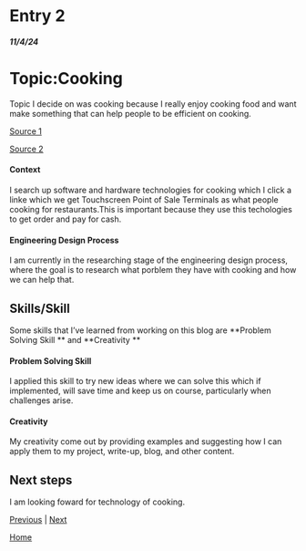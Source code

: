 # Entry 2
##### 11/4/24

<h1>Topic:Cooking</h1>
Topic I decide on was cooking because I really enjoy cooking food and want make something that can help people to be efficient on cooking.

<a href="https://www.linkedin.com/pulse/non-engineers-ultimate-cooking-guide-software-aman-y-agarwal">Source 1</a><br>

<a href="https://kansaslivingmagazine.com/articles/2020/03/25/amazing-ways-technology-can-make-cooking-more-enjoyable">Source 2</a><br>
#### Context
I search up software and hardware technologies for cooking which I click a linke which we get Touchscreen Point of Sale Terminals as what people cooking for restaurants.This is important because they use this techologies to get order and pay for cash.
#### Engineering Design Process

I am currently in the researching stage of the engineering design process, where the  goal is to research what porblem they have with cooking and how we can help that.
## Skills/Skill

Some skills that I’ve learned from working on this blog are **Problem Solving Skill ** and **Creativity **

#### Problem Solving Skill 
I applied this skill to try new ideas where we can solve this which if implemented, will save time and keep us on course, particularly when challenges arise.
#### Creativity 
My creativity come out by providing examples and suggesting how I can apply them to my project, write-up, blog, and other content.


## Next steps

I am looking foward for technology of cooking.

[Previous](entry01.md) | [Next](entry03.md)

[Home](../README.md)
